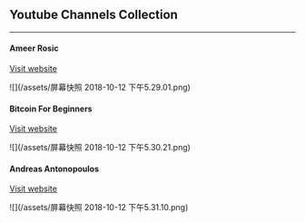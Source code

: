 ##  Youtube Channels Collection

-----


#### Ameer Rosic


[Visit website](https://www.youtube.com/user/AmeerRosic)

![](/assets/屏幕快照 2018-10-12 下午5.29.01.png)



#### Bitcoin For Beginners

[Visit website](https://www.youtube.com/channel/UCi7egjf0JDHuhznWugXq4hA)


![](/assets/屏幕快照 2018-10-12 下午5.30.21.png)



#### Andreas Antonopoulos

[Visit website](https://www.youtube.com/user/aantonop)


![](/assets/屏幕快照 2018-10-12 下午5.31.10.png)